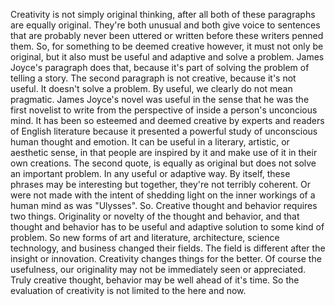 Creativity is not simply original thinking, after all both of these paragraphs
are equally original. They're both unusual and both give voice to sentences
that are probably never been uttered or written before these writers penned
them. So, for something to be deemed creative however, it must not only be
original, but it also must be useful and adaptive and solve a problem. James
Joyce's paragraph does that, because it's part of solving the problem of
telling a story. The second paragraph is not creative, because it's not useful.
It doesn't solve a problem. By useful, we clearly do not mean pragmatic. James
Joyce's novel was useful in the sense that he was the first novelist to write
from the perspective of inside a person's unconcious mind. It has been so
esteemed and deemed creative by experts and readers of English literature
because it presented a powerful study of unconscious human thought and emotion.
It can be useful in a literary, artistic, or aesthetic sense, in that people
are inspired by it and make use of it in their own creations. The second quote,
is equally as original but does not solve an important problem. In any useful
or adaptive way. By itself, these phrases may be interesting but together,
they're not terribly coherent. Or were not made with the intent of shedding
light on the inner workings of a human mind as was "Ulysses". So. Creative
thought and behavior requires two things. Originality or novelty of the thought
and behavior, and that thought and behavior has to be useful and adaptive
solution to some kind of problem. So new forms of art and literature,
architecture, science technology, and business changed their fields. The field
is different after the insight or innovation. Creativity changes things for the
better. Of course the usefulness, our originality may not be immediately seen
or appreciated. Truly creative thought, behavior may be well ahead of it's
time. So the evaluation of creativity is not limited to the here and now.
